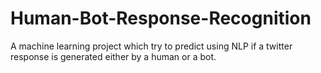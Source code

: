 # Human-Bot-Response-Recognition
A machine learning project which try to predict using NLP if a twitter response is generated either by a human or a bot.
